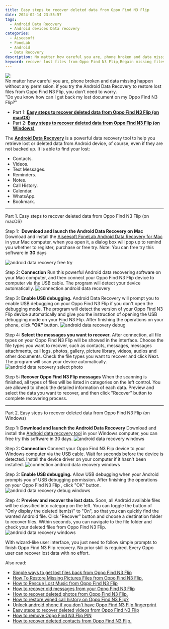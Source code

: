 ```yaml
---
title: Easy steps to recover deleted data from Oppo Find N3 Flip
date: 2024-02-14 23:55:57
tags: 
  - Android Data Recovery
  - Android devices Data recovery
categories: 
  - Aiseesoft
  - FoneLab
  - Android
  - Data Recovery
description: No matter how careful you are, phone broken and data missing happen without any permission. if you try the Android Data Recovery to restore lost files from Oppo Find N3 Flip, you don’t need to worry.
keyword: recover lost files from Oppo Find N3 Flip,Regain missing files on Oppo Find N3 Flip,Oppo Find N3 Flip files disappear,undelete data from Oppo Find N3 Flip,restore deleted data on Oppo Find N3 Flip,Oppo Find N3 Flip data recovery,Oppo Find N3 Flip issues with data deleted,Oppo Find N3 Flip all data delete,data disappear Oppo Find N3 Flip,Oppo Find N3 Flip delete data recover,Oppo Find N3 Flip data deleted itself,my data deleted from Oppo Find N3 Flip how to undo data
---
```


<img src="https://img0mobiles.techidaily.com/images/best-assets/devices/oppo/oppo-find-n3-flip/3.jpg" class="atpl-imgstyle"  />

<div class="atpl-content atpl-for-fonelab-android recover-data">

<div class="atpl-post-description-part-1">
No matter how careful you are, phone broken and data missing happen without any permission. if you try the Android Data Recovery to restore lost files from Oppo Find N3 Flip, you don’t need to worry.
</div>
<div class="atpl-post-device-model-description">

</div>




<div class="atpl-post-description-part-2">
<div class="tpl-content-sub-paragraph-question">
    "Do you know how can I get back my lost document on my Oppo Find N3 Flip?"
</div>
</div>


<ul>
  <li>Part 1: <strong><a href="#p1">Easy steps to recover deleted data from Oppo Find N3 Flip (on macOS)</a></strong></li>
  <li>Part 2: <strong><a href="#p2">Easy steps to recover deleted data from Oppo Find N3 Flip (on Windows)</a></strong></li>
</ul>


<div class="atpl-post-description-part-3">
<div class="tpl-content-sub-paragraph-normal">
  <p>
      The <a href="https://tools.techidaily.com/aiseesoft-android-data-recovery/" target="_blank" rel="noopener"><strong>Android Data Recovery</strong></a> is a powerful data recovery tool to help you retrieve lost or deleted data from Android device, of course, even if they are not backed up. It is able to find your lost:
  </p>
  <ul class="tpl-content-sub-paragraph-ul-style">
    <li>Contacts.</li>
    <li>Videos.</li>
    <li>Text Messages.</li>
    <li>Reminders.</li>
    <li>Notes.</li>
    <li>Call History.</li>
    <li>Calendar.</li>
    <li>WhatsApp.</li>
    <li>Bookmark.</li>
  </ul>
</div>
</div>


<!-- Part 1 -->
<a id="p1" name="p1" ></a><hr>

<div>
  <span class="atpl-step-part-style">Part 1. Easy steps to recover deleted data from Oppo Find N3 Flip (on macOS)</span>
</div>  

<span class="atpl-stepstyle-a"><span>Step 1: </span></span> <strong>Download and launch the Android Data Recovery on Mac</strong>
Download and install the <a href="https://tools.techidaily.com/aiseesoft-android-data-recovery-for-mac/" target="_blank" rel="noopener">Aiseesoft FoneLab Android Data Recovery for Mac</a> in your Mac computer, when you open it, a dialog box will pop up to remind you whether to register, purchase or free try.
Note: You can free try this software in <strong>30</strong> days

<img src="https://tools.techidaily.com/images/apps/aiseesoft/android-data-recovery/mac-free-try.png" class="atpl-imgstyle" alt="android data recovery free try" />

<span class="atpl-stepstyle-a"><span>Step 2: </span></span> <strong>Connection</strong>
Run this powerful Android data recovering software on your Mac computer, and then connect your Oppo Find N3 Flip device to computer via the USB cable. The program will detect your device automatically.
<img src="https://tools.techidaily.com/images/apps/aiseesoft/android-data-recovery/mac-connection-interface.jpg" class="atpl-imgstyle" alt="connection android data recovery" />

<span class="atpl-stepstyle-a"><span>Step 3: </span></span> <strong>Enable USB debugging.</strong>
Android Data Recovery will prompt you to enable USB debugging on your Oppo Find N3 Flip  if you don't open the debugging mode. The program will detect the version of your Oppo Find N3 Flip device automatically and give you the instruction of opening the USB debugging mode on your Find N3 Flip. After finishing the operations on your phone, click <strong>"OK"</strong> button.
<img src="https://tools.techidaily.com/images/apps/aiseesoft/android-data-recovery/mac-android-usb-debug.jpg"  class="atpl-imgstyle" alt="android data recovery debug" />

<span class="atpl-stepstyle-a"><span>Step 4: </span></span> <strong>Select the messages you want to recover.</strong>
After connection, all file types on your Oppo Find N3 Flip will be showed in the interface. Choose the file types you want to recover, such as contacts, messages, messages attachments, call logs, photos, gallery, picture library, videos, audios and other documents. Check the file types you want to recover and click Next. The program will scan your device automatically.
<img src="https://tools.techidaily.com/images/apps/aiseesoft/android-data-recovery/mac-choose-type-photos.jpg" class="atpl-imgstyle" alt="android data recovery select photo" />

<span class="atpl-stepstyle-a"><span>Step 5: </span></span> <strong>Recover Oppo Find N3 Flip messages</strong>
When the scanning is finished, all types of files will be listed in categories on the left control. You are allowed to check the detailed information of each data. Preview and select the data you want to recover, and then click "Recover" button to complete recovering process.


<a id="p2" name="p2"></a><hr>

<!-- Part 2 -->
<div>
  <span class="atpl-step-part-style">Part 2. Easy steps to recover deleted data from Oppo Find N3 Flip (on Windows)</span>
</div>

<span class="atpl-stepstyle-a"><span>Step 1: </span></span> <strong>Download and launch the Android Data Recovery</strong>
Download and install the <a href="https://tools.techidaily.com/aiseesoft-android-data-recovery-for-win/" target="_blank" rel="noopener">Android data recovery tool</a> in your Windows computer, you can free try this software in 30 days.
<img src="https://tools.techidaily.com/images/apps/aiseesoft/android-data-recovery/win-start-interface.png"  class="atpl-imgstyle" alt="android data recovery windows" />

<span class="atpl-stepstyle-a"><span>Step 2: </span></span> <strong>Connection</strong>
Connect your Oppo Find N3 Flip device to your Windows computer via the USB cable. Wait for seconds before the device is detected. Install the device driver on your computer if it hasn't been installed.
<img src="https://tools.techidaily.com/images/apps/aiseesoft/android-data-recovery/win-connection-interface.png" class="atpl-imgstyle" alt="connection android data recovery windows" />

<span class="atpl-stepstyle-a"><span>Step 3: </span></span> <strong>Enable USB debugging.</strong>
Allow USB debugging when your Android prompts you of USB debugging permission. After finishing the operations on your Oppo Find N3 Flip , click "OK" button.
<img src="https://tools.techidaily.com/images/apps/aiseesoft/android-data-recovery/win-android-usb-debug.png" class="atpl-imgstyle" alt="android data recovery debug windows" />

<span class="atpl-stepstyle-a"><span>Step 4: </span></span> <strong>Preview and recover the lost data.</strong>
Soon, all Android available files will be classified into category on the left. You can toggle the button of "Only display the deleted item(s)" to "On", so that you can quickly find the wanted Android file. Click "Recover" button and choose a destination folder to recover files. Within seconds, you can navigate to the file folder and check your deleted files from Oppo Find N3 Flip.
<img src="https://tools.techidaily.com/images/apps/aiseesoft/android-data-recovery/win-recover-photos.png" class="atpl-imgstyle" alt="android data recovery windows" />

<div class="atpl-post-description-part-4">
<div class="tpl-content-sub-paragraph-normal">
  <p>
    With wizard-like user interface, you just need to follow simple prompts to finish Oppo Find N3 Flip recovery. No prior skill is required. Every Oppo user can recover lost data with no effort.
  </p>
</div>
</div>


<ins class="adsbygoogle"
     style="display:block"
     data-ad-client="ca-pub-7571918770474297"
     data-ad-slot="8358498916"
     data-ad-format="auto"
     data-full-width-responsive="true"></ins>

<span class="atpl-alsoreadstyle">Also read:</span>
<div><ul>
<li><a href="/simple-ways-to-get-lost-files-back-from-oppo-find-n3-flip-by-fonelab-android-recover-data/" target="_blank" rel="noopener"><u>Simple ways to get lost files back from Oppo Find N3 Flip</u></a></li>
<li><a href="/how-to-restore-missing-pictures-files-from-oppo-find-n3-flip-by-fonelab-android-recover-pictures/" target="_blank" rel="noopener"><u>How To  Restore Missing Pictures Files from Oppo Find N3 Flip.</u></a></li>
<li><a href="/how-to-rescue-lost-music-from-oppo-find-n3-flip-by-fonelab-android-recover-music/" target="_blank" rel="noopener"><u>How to Rescue Lost Music from Oppo Find N3 Flip</u></a></li>
<li><a href="/how-to-recover-old-messages-from-your-oppo-find-n3-flip-by-fonelab-android-recover-messages/" target="_blank" rel="noopener"><u>How to recover old messages from your Oppo Find N3 Flip</u></a></li>
<li><a href="/how-to-recover-deleted-photos-from-oppo-find-n3-flip-by-fonelab-android-recover-photos/" target="_blank" rel="noopener"><u>How to recover deleted photos from Oppo Find N3 Flip.</u></a></li>
<li><a href="/how-to-restore-wiped-call-history-on-oppo-find-n3-flip-by-fonelab-android-recover-call-logs/" target="_blank" rel="noopener"><u>How to restore wiped call history on Oppo Find N3 Flip?</u></a></li>
<li><a href="/unlock-android-phone-if-you-don-t-have-oppo-find-n3-flip-fingerprint-by-drfone-android-unlock-android-unlock/" target="_blank" rel="noopener"><u>Unlock android phone if you don't have Oppo Find N3 Flip fingerprint</u></a></li>
<li><a href="/easy-steps-to-recover-deleted-videos-from-oppo-find-n3-flip-by-fonelab-android-recover-video/" target="_blank" rel="noopener"><u>Easy steps to recover deleted videos from Oppo Find N3 Flip</u></a></li>
<li><a href="/how-to-remove-oppo-find-n3-flip-pin-by-drfone-android-unlock-android-unlock/" target="_blank" rel="noopener"><u>How to remove Oppo Find N3 Flip PIN</u></a></li>
<li><a href="/how-to-recover-deleted-contacts-from-oppo-find-n3-flip-by-fonelab-android-recover-contacts/" target="_blank" rel="noopener"><u>How to recover deleted contacts from Oppo Find N3 Flip.</u></a></li>
</ul></div>

</div>
